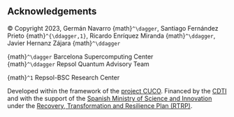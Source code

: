 ## Acknowledgements

© Copyright 2023, Germán Navarro {math}`^\dagger`, Santiago Fernández Prieto {math}`^{\ddagger,1}`, Ricardo Enríquez Miranda {math}`^\ddagger`, Javier Hernanz Zájara {math}`^\ddagger`

{math}`^\dagger` Barcelona Supercomputing Center
\
{math}`^\ddagger` Repsol Quantum Advisory Team

{math}`^1` Repsol-BSC Research Center

Developed within the framework of the [project CUCO](https://www.cuco.tech/). Financed by the [CDTI](https://www.cdti.es/en) and with the support of the [Spanish Ministry of Science and Innovation](https://www.ciencia.gob.es/en/) under the [Recovery, Transformation and Resilience Plan (RTRP)](https://www.ciencia.gob.es/en/Estrategias-y-Planes/Plan-de-Recuperacion-Transformacion-y-Resiliencia-PRTR.html).